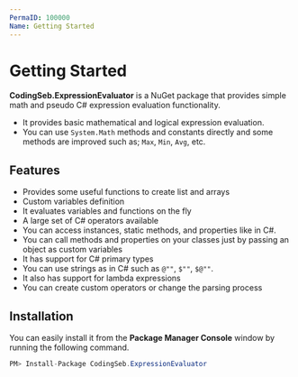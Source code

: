 ```yaml
---
PermaID: 100000
Name: Getting Started
---
```


# Getting Started

**CodingSeb.ExpressionEvaluator** is a NuGet package that provides simple math and pseudo C# expression evaluation functionality.

 - It provides basic mathematical and logical expression evaluation.
 - You can use `System.Math` methods and constants directly and some methods are improved such as; `Max`, `Min`, `Avg`, etc.

## Features

 - Provides some useful functions to create list and arrays
 - Custom variables definition
 - It evaluates variables and functions on the fly
 - A large set of C# operators available
 - You can access instances, static methods, and properties like in C#.
 - You can call methods and properties on your classes just by passing an object as custom variables
 - It has support for C# primary types
 - You can use strings as in C# such as `@""`, `$""`, `$@""`.
 - It also has support for lambda expressions
 - You can create custom operators or change the parsing process

## Installation

You can easily install it from the **Package Manager Console** window by running the following command.

```csharp
PM> Install-Package CodingSeb.ExpressionEvaluator
```

